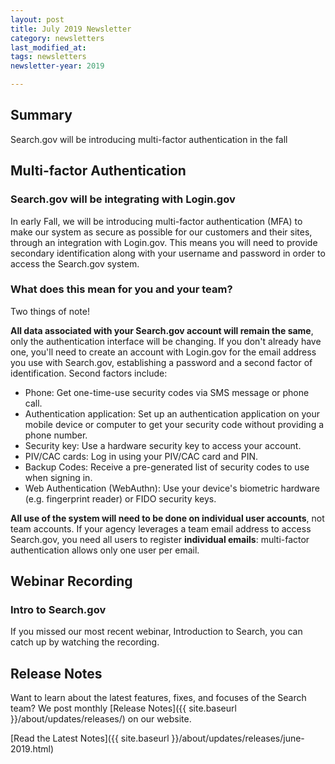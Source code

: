 ```yaml
---
layout: post
title: July 2019 Newsletter
category: newsletters
last_modified_at: 
tags: newsletters
newsletter-year: 2019

---
```


## Summary 

Search.gov will be introducing multi-factor authentication in the fall

## Multi-factor Authentication

### Search.gov will be integrating with Login.gov

In early Fall, we will be introducing multi-factor authentication (MFA) to make our system as secure as possible for our customers and their sites, through an integration with Login.gov. This means you will need to provide secondary identification along with your username and password in order to access the Search.gov system.

### What does this mean for you and your team? 

Two things of note!

**All data associated with your Search.gov account will remain the same**, only the authentication interface will be changing. If you don't already have one, you'll need to create an account with Login.gov for the email address you use with Search.gov, establishing a password and a second factor of identification. Second factors include:

- Phone: Get one-time-use security codes via SMS message or phone call.
- Authentication application: Set up an authentication application on your mobile device or computer to get your security code without providing a phone number.
- Security key: Use a hardware security key to access your account.
- PIV/CAC cards: Log in using your PIV/CAC card and PIN.
- Backup Codes: Receive a pre-generated list of security codes to use when signing in.
- Web Authentication (WebAuthn): Use your device's biometric hardware (e.g. fingerprint reader) or FIDO security keys.

**All use of the system will need to be done on individual user accounts**, not team accounts. If your agency leverages a team email address to access Search.gov, you need all users to register **individual emails**: multi-factor authentication allows only one user per email.

## Webinar Recording

### Intro to Search.gov

If you missed our most recent webinar, Introduction to Search, you can catch up by watching the recording.

## Release Notes

Want to learn about the latest features, fixes, and focuses of the Search team? We post monthly [Release Notes]({{ site.baseurl }}/about/updates/releases/) on our website.

[Read the Latest Notes]({{ site.baseurl }}/about/updates/releases/june-2019.html)